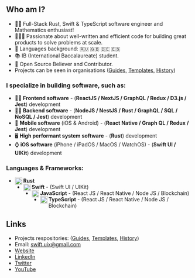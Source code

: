 ## Who am I?
- 👨‍💻 Full-Stack Rust, Swift & TypeScript software engineer and Mathematics enthusiast!
- 👷🏻‍♂️ Passionate about well-written and efficient code for building great products to solve problems at scale.
- 📖 Languages background: 🇷🇺 🇬🇧 🇩🇪 🇪🇸 
- 📚 IB (International Baccalaureate) student.
- 🌱 Open Source Believer and Contributor.
- Projects can be seen in organisations ([Guides](https://github.com/artem711-guides), [Templates](https://github.com/artem711-templates), [History](https://github.com/artem711-history))

### I specialize in building software, such as:
-  👨‍💻  **Frontend software** - (**ReactJS / NextJS / GraphQL / Redux / D3.js / Jest**) development
- 👨‍🔬  **Backend software** - (**NodeJS / NestJS / Rust / GraphQL / SQL / NoSQL / Jest**) development
- 📱 **Mobile software** (iOS & Android) - (**React Native / Graph QL / Redux / Jest**) development
- 🖥️ **High performant system software** - (**Rust**) development
- ⌚ **iOS software** (iPhone / iPadOS / MacOS / WatchOS) - (**Swift UI / UIKit**) development

### Languages & Frameworks:
- **Rust** <img align="left" alt="javascript" width="20px" src="https://cdn.jsdelivr.net/npm/simple-icons@3.13.0/icons/rust.svg"/>
- **Swift** <img align="left" alt="javascript" width="20px" src="https://cdn.jsdelivr.net/npm/simple-icons@3.13.0/icons/swift.svg"/> - (Swift UI / UIKit)
- **JavaScript** <img align="left" alt="javascript" width="20px" src="https://cdn.jsdelivr.net/npm/simple-icons@v3/icons/javascript.svg"/> - (React JS / React Native / Node JS / Blockchain)
- **TypeScript** <img align="left" alt="javascript" width="20px" src="https://cdn.jsdelivr.net/npm/simple-icons@v3/icons/typescript.svg"/> - (React JS / React Native / Node JS / Blockchain)

## Links
- Projects respositories: ([Guides](https://github.com/artem711-guides), [Templates](https://github.com/artem711-templates), [History](https://github.com/artem711-history))
- Email: swift.uix@gmail.com
- [Website](https://myportfolio-dev.web.app/)
- [LinkedIn](https://www.linkedin.com/in/artem77/)
- [Twitter](https://twitter.com/Artem66063023)
- [YouTube](https://www.youtube.com/channel/UC2Q2qLKUSXfPS_mxrtqvixA)
